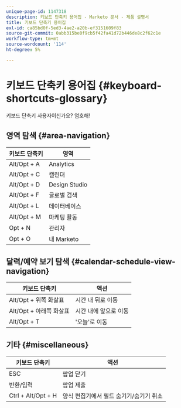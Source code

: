```yaml
---
unique-page-id: 1147318
description: 키보드 단축키 용어집 - Marketo 문서 - 제품 설명서
title: 키보드 단축키 용어집
exl-id: ca85bd0f-5ed3-4ae2-a20b-ef3151609f83
source-git-commit: 0abb315be0f9cb5f42fa41d72b446de8c2f62c1e
workflow-type: tm+mt
source-wordcount: '114'
ht-degree: 5%

---
```


# 키보드 단축키 용어집 {#keyboard-shortcuts-glossary}

키보드 단축키 사용자이신가요? 엄호해!

## 영역 탐색 {#area-navigation}

| 키보드 단축키 | 영역 |
|---|---|
| Alt/Opt + A | Analytics |
| Alt/Opt + C | 캘린더 |
| Alt/Opt + D | Design Studio |
| Alt/Opt + F | 글로벌 검색 |
| Alt/Opt + L | 데이터베이스 |
| Alt/Opt + M | 마케팅 활동 |
| Opt + N | 관리자 |
| Opt + O | 내 Marketo |

## 달력/예약 보기 탐색  {#calendar-schedule-view-navigation}

| 키보드 단축키 | 액션 |
|---|---|
| Alt/Opt + 위쪽 화살표 | 시간 내 뒤로 이동 |
| Alt/Opt + 아래쪽 화살표 | 시간 내에 앞으로 이동 |
| Alt/Opt + T | &#39;오늘&#39;로 이동 |

## 기타 {#miscellaneous}

| 키보드 단축키 | 액션 |
|---|---|
| ESC | 팝업 닫기 |
| 반환/입력 | 팝업 제출 |
| Ctrl + Alt/Opt + H | 양식 편집기에서 필드 숨기기/숨기기 취소 |
